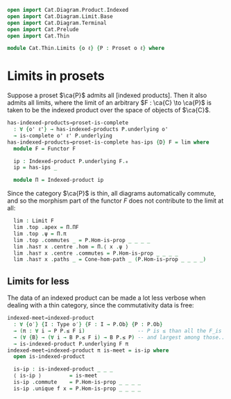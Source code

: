 ```agda
open import Cat.Diagram.Product.Indexed
open import Cat.Diagram.Limit.Base
open import Cat.Diagram.Terminal
open import Cat.Prelude
open import Cat.Thin

module Cat.Thin.Limits {o ℓ} {P : Proset o ℓ} where
```

<!--
```agda
module P = Proset P
open Cone-hom
open Terminal
open Cone
```
-->

# Limits in prosets

Suppose a proset $\ca{P}$ admits all [indexed products]. Then it also
admits all limits, where the limit of an arbitrary $F : \ca{C} \to
\ca{P}$ is taken to be the indexed product over the space of objects of
$\ca{C}$.

```agda
has-indexed-products→proset-is-complete
  : ∀ {o' ℓ'} → has-indexed-products P.underlying o'
  → is-complete o' ℓ' P.underlying
has-indexed-products→proset-is-complete has-ips {D} F = lim where
  module F = Functor F

  ip : Indexed-product P.underlying F.₀
  ip = has-ips _

  module Π = Indexed-product ip
```

Since the category $\ca{P}$ is thin, all diagrams automatically commute,
and so the morphism part of the functor $F$ does not contribute to the
limit at all:

```agda
  lim : Limit F
  lim .top .apex = Π.ΠF
  lim .top .ψ = Π.π
  lim .top .commutes _ = P.Hom-is-prop _ _ _ _
  lim .has⊤ x .centre .hom = Π.⟨ x .ψ ⟩
  lim .has⊤ x .centre .commutes = P.Hom-is-prop _ _ _ _
  lim .has⊤ x .paths _ = Cone-hom-path _ (P.Hom-is-prop _ _ _ _)
```

## Limits for less

The data of an indexed product can be made a lot less verbose when
dealing with a thin category, since the commutativity data is free:

```agda
indexed-meet→indexed-product
  : ∀ {o′} {I : Type o′} {F : I → P.Ob} {P : P.Ob}
  → (π : ∀ i → P P.≤ F i)                 -- P is ≤ than all the F_is
  → (∀ {B} → (∀ i → B P.≤ F i) → B P.≤ P) -- and largest among those..
  → is-indexed-product P.underlying F π
indexed-meet→indexed-product π is-meet = is-ip where
  open is-indexed-product

  is-ip : is-indexed-product _ _ _
  ⟨ is-ip ⟩         = is-meet
  is-ip .commute    = P.Hom-is-prop _ _ _ _
  is-ip .unique f x = P.Hom-is-prop _ _ _ _
```